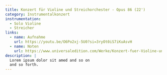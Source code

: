 ```yaml
---
title: Konzert für Violine und Streichorchester - Opus 86 (22')
category: Instrumentalkonzert
instrumentation:
  - Solo Violine
  - Streicher
links:
  - name: Aufnahme
    url: https://youtu.be/O6Po2xj-5U0?si=3ryOt0iS7iKuAsvH
  - name: Noten
    url: https://www.universaledition.com/Werke/Konzert-fuer-Violine-und-Streichorchester/P0318562
description: |
  Lorem ipsum dolor sit amed and so on
  and so forth.
---
```

